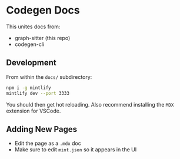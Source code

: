 # Codegen Docs

This unites docs from:
- graph-sitter (this repo)
- codegen-cli

## Development

From within the `docs/` subdirectory:
```bash
npm i -g mintlify
mintlify dev --port 3333
```

You should then get hot reloading. Also recommend installing the `MDX` extension for VSCode.

## Adding New Pages

- Edit the page as a `.mdx` doc
- Make sure to edit `mint.json` so it appears in the UI